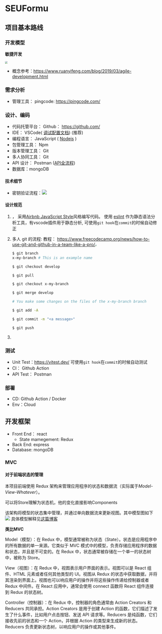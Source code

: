 # SEUFormu

## 项目基本路线

### 开发模型

**敏捷开发** 

<img src="https://www.wangbase.com/blogimg/asset/201903/bg2019030704.jpg" style="zoom:50%;" />

- 概念参考：https://www.ruanyifeng.com/blog/2019/03/agile-development.html



### 需求分析

- 管理工具： pingcode: https://pingcode.com/



### 设计、编码

- 代码托管平台： Github： https://github.com/
- IDE： VSCode( [调试配置文档](https://code.visualstudio.com/docs/nodejs/nodejs-debugging)) (推荐)
- 编程语言： JavaScript ( [Nodejs](https://nodejs.org) )
- 包管理工具： Npm 
- 版本管理工具： Git
- 多人协同工具： Git
- API 设计： Postman  ([API全流程](https://www.postman.com/api-platform/api-lifecycle/))
- 数据库：mongoDB 

#### 技术细节

- 密钥验证流程：![](https://fullstackopen.com/static/259c9dce6b3d1d77bedb04e799ac7dd3/5a190/16new.png)

#### 设计规范


1. ， 采用[Airbnb JavaScript Style](https://github.com/airbnb/javascript#readme)风格编写代码。 使用 [eslint](https://eslint.org/) 作为静态语法分析工具，有vscode插件用于静态分析, 可使用`git hook`在`commit`的时候自动修正

2. 多人 git 的流程:  教程： https://www.freecodecamp.org/news/how-to-use-git-and-github-in-a-team-like-a-pro/<img src="https://dev-to-uploads.s3.amazonaws.com/uploads/articles/94wbcj99uvf39ax8f3ab.png" style="zoom: 30%;" />

   ```bash
   $ git branch
   x-my-branch # This is an example name
   
   $ git checkout develop
   
   $ git pull
   
   $ git checkout x-my-branch
   
   $ git merge develop
   
   # You make some changes on the files of the x-my-branch branch
   
   $ git add -A
   
   $ git commit -m "<a message>"
   
   $ git push
   ```

3. 

### 测试

* Unit Test：https://vitest.dev/  可使用`git hook`在`commit`的时候自动测试
* CI： Github Action
* API Test： Postman



### 部署

* CD: Github Action / Docker
* Env：Cloud 


## 开发框架

- Front End： react
   - State mamegement: Redux
- Back End: express
- Database: mongoDB


### MVC

#### 对于前端状态的管理

本项目前端使用 Redux 架构来管理应用程序的状态和数据流（实际属于*Model-View-Whatever*）。

可以将Store理解为状态机，他的变化直接影响Components

该架构将模型的状态集中管理，并通过单向数据流来更新视图。其中模型图如下
![](https://www.ruanyifeng.com/blogimg/asset/2016/bg2016091802.jpg)
具体模型解释见[这篇博客](https://www.ruanyifeng.com/blog/2016/09/redux_tutorial_part_one_basic_usages.html)

**类比MVC**

Model（模型）：在 Redux 中，模型通常被称为状态（State）。状态是应用程序中的所有数据的单一来源。它类似于 MVC 模式中的模型，负责存储应用程序的数据和状态，并且是不可变的。在 Redux 中，状态通常被存储在一个单一的状态树中，被称为 Store。

View（视图）：在 Redux 中，视图表示用户界面的表示。视图可以是 React 组件、HTML 元素或者任何其他类型的 UI。视图从 Redux 的状态中获取数据，并将其渲染到界面上。视图也可以响应用户的操作并将这些操作传递给控制器或者 Redux 中间件。在 React 应用中，通常会使用 connect 函数将 React 组件连接到 Redux 的状态树。

Controller（控制器）：在 Redux 中，控制器的角色通常由 Action Creators 和 Reducers 共同承担。Action Creators 是用于创建 Action 的函数，它们描述了发生了什么事件，比如用户点击按钮、发送 API 请求等。Reducers 是纯函数，它们接收先前的状态和一个 Action，并根据 Action 的类型来生成新的状态。Reducers 负责更新状态树，以响应用户的操作或其他事件。